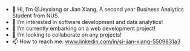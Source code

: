 - 👋 Hi, I’m @Jeyxiang or Jian Xiang, A second year Business Analytics Student from NUS.
- 👀 I’m interested in software development and data analytics!
- 🌱 I’m currently embarking on a web development project!
- 💞️ I’m looking to collaborate on any projects!
- 📫 How to reach me: www.linkedin.com/in/si-jian-xiang-5509831a3 

<!---
Jeyxiang/Jeyxiang is a ✨ special ✨ repository because its `README.md` (this file) appears on your GitHub profile.
You can click the Preview link to take a look at your changes.
--->
